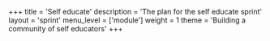 +++
title = 'Self educate'
description = 'The plan for the self educate sprint'
layout = 'sprint'
menu_level = ['module']
weight = 1
theme = 'Building a community of self educators'
+++
